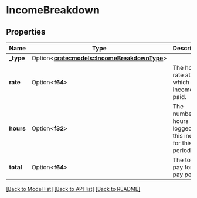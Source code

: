 # IncomeBreakdown

## Properties

Name | Type | Description | Notes
------------ | ------------- | ------------- | -------------
**_type** | Option<[**crate::models::IncomeBreakdownType**](IncomeBreakdownType.md)> |  | 
**rate** | Option<**f64**> | The hourly rate at which the income is paid. | 
**hours** | Option<**f32**> | The number of hours logged for this income for this pay period. | 
**total** | Option<**f64**> | The total pay for this pay period. | 

[[Back to Model list]](../README.md#documentation-for-models) [[Back to API list]](../README.md#documentation-for-api-endpoints) [[Back to README]](../README.md)


